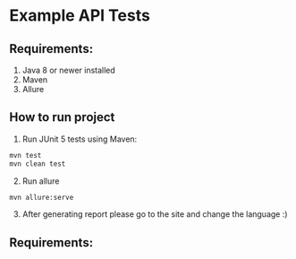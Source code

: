 # Example API Tests

## Requirements: 
1. Java 8 or newer installed
2. Maven
3. Allure

## How to run project

1. Run JUnit 5 tests using Maven: 
```bash
mvn test
mvn clean test
```

2. Run allure
```bash
mvn allure:serve
```
3. After generating report please go to the site and change the language :)

## Requirements: 

